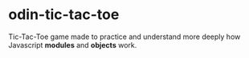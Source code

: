 # odin-tic-tac-toe

Tic-Tac-Toe game made to practice and understand more deeply how Javascript **modules** and **objects** work.
